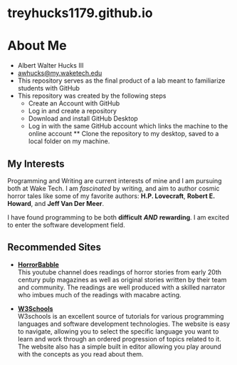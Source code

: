 # treyhucks1179.github.io

# About Me
* Albert Walter Hucks III 
* awhucks@my.waketech.edu
* This repository serves as the final product of a lab meant to familiarize students with GitHub
* This repository was created by the following steps
	* Create an Account with GitHub
	* Log in and create a repository
	* Download and install GitHub Desktop
	* Log in with the same GitHub account which links the machine to the online account
	** Clone the repository to my desktop, saved to a local folder on my machine.

## My Interests  
Programming and Writing are current interests of mine and I am pursuing both at Wake Tech. I am _fascinated_ by writing, and aim to author cosmic horror tales like some of my favorite authors: **H.P. Lovecraft**, **Robert E. Howard**, and **Jeff Van Der Meer**.  

I have found programming to be both **difficult** **_AND_** **rewarding**. I am excited to enter the software development field. 

## Recommended Sites

* [**HorrorBabble**](https://www.youtube.com/@HorrorBabble)  
	This youtube channel does readings of horror stories from early 20th century pulp magazines as well as original stories written by their team and community. The readings are well produced with a skilled narrator who imbues much of the readings with macabre acting.  

* [**W3Schools**](https://www.w3schools.com/)  
	W3schools is an excellent source of tutorials for various programming languages and software development technologies. The website is easy to navigate, allowing you to select the specific language you want to learn and work through an ordered progression of topics related to it. The website also has a simple built in editor allowing you play around with the concepts as you read about them.
